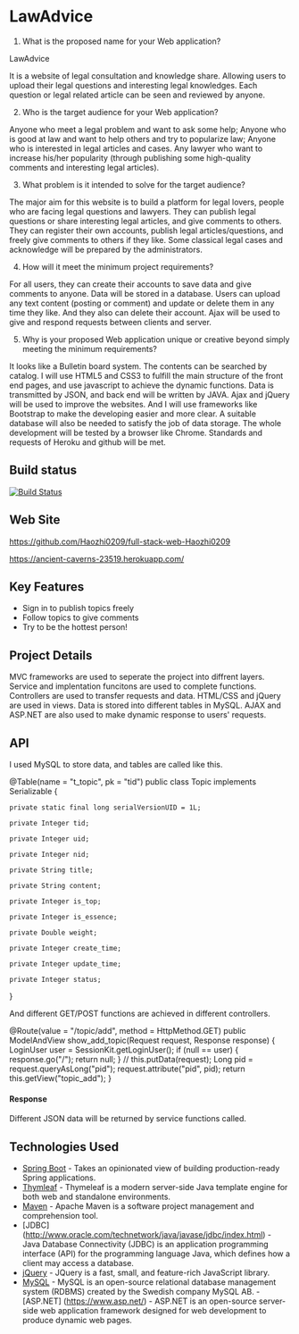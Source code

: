 # LawAdvice

1. What is the proposed name for your Web application?

  LawAdvice

  It is a website of legal consultation and knowledge share. Allowing users to upload their legal questions and interesting legal knowledges. Each question or legal related article can be seen and reviewed by anyone.  

2. Who is the target audience for your Web application?

  Anyone who meet a legal problem and want to ask some help; Anyone who is good at law and want to help others and try to popularize law; Anyone who is interested in legal articles and cases. Any lawyer who want to increase his/her popularity (through publishing some high-quality comments and interesting legal articles).

3. What problem is it intended to solve for the target audience?

  The major aim for this website is to build a platform for legal lovers, people who are facing legal questions and lawyers. They can publish legal questions or share interesting legal articles, and give comments to others. They can register their own accounts, publish legal articles/questions, and freely give comments to others if they like. Some classical legal cases and acknowledge will be prepared by the administrators.

4. How will it meet the minimum project requirements?

  For all users, they can create their accounts to save data and give comments to anyone. Data will be stored in a database. Users can upload any text content (posting or comment) and update or delete them in any time they like. And they also can delete their account. Ajax will be used to give and respond requests between clients and server.

5. Why is your proposed Web application unique or creative beyond simply meeting the minimum requirements?

  It looks like a Bulletin board system. The contents can be searched by catalog. I will use HTML5 and CSS3 to fulfill the main structure of the front end pages, and use javascript to achieve the dynamic functions. Data is transmitted by JSON, and back end will be written by JAVA. Ajax and jQuery will be used to improve the websites. And I will use frameworks like Bootstrap to make the developing easier and more clear. A suitable database will also be needed to satisfy the job of data storage. The whole development will be tested by a browser like Chrome. Standards and requests of Heroku and github will be met.

## Build status

[![Build Status](https://travis-ci.org/infsci2560sp17/full-stack-web.svg?branch=master)](https://travis-ci.org/infsci2560sp17/full-stack-web)

## Web Site

https://github.com/Haozhi0209/full-stack-web-Haozhi0209

https://ancient-caverns-23519.herokuapp.com/


## Key Features

* Sign in to publish topics freely
* Follow topics to give comments
* Try to be the hottest person!

## Project Details

MVC frameworks are used to seperate the project into diffrent layers. Service and implentation funcitons are used to complete functions. Controllers are used to transfer requests and data. HTML/CSS and jQuery are used in views. Data is stored into different tables in MySQL. AJAX and ASP.NET are also used to make dynamic response to users' requests.


## API

I used MySQL to store data, and tables are called like this.

@Table(name = "t_topic", pk = "tid")
public class Topic implements Serializable {

    private static final long serialVersionUID = 1L;

    private Integer tid;

    private Integer uid;

    private Integer nid;

    private String title;

    private String content;

    private Integer is_top;

    private Integer is_essence;

    private Double weight;

    private Integer create_time;

    private Integer update_time;

    private Integer status;

}

And different GET/POST functions are achieved in different controllers.

   @Route(value = "/topic/add", method = HttpMethod.GET)
    public ModelAndView show_add_topic(Request request, Response response) {
        LoginUser user = SessionKit.getLoginUser();
        if (null == user) {
            response.go("/");
            return null;
        }
        // this.putData(request);
        Long pid = request.queryAsLong("pid");
        request.attribute("pid", pid);
        return this.getView("topic_add");
    }


#### Response

Different JSON data will be returned by service functions called.


## Technologies Used


- [Spring Boot](https://projects.spring.io/spring-boot/) - Takes an opinionated view of building production-ready Spring applications.
- [Thymleaf](http://www.thymeleaf.org/) - Thymeleaf is a modern server-side Java template engine for both web and standalone environments.
- [Maven](https://maven.apache.org/) - Apache Maven is a software project management and comprehension tool.
- [JDBC] (http://www.oracle.com/technetwork/java/javase/jdbc/index.html) - Java Database Connectivity (JDBC) is an application programming interface (API) for the programming language Java, which defines how a client may access a database.
- [jQuery](https://jquery.com/) - JQuery is a fast, small, and feature-rich JavaScript library.
- [MySQL](https://www.mysql.com/) - MySQL is an open-source relational database management system (RDBMS) created by the Swedish company MySQL AB. 
-[ASP.NET] (https://www.asp.net/) - ASP.NET is an open-source server-side web application framework designed for web development to produce dynamic web pages.